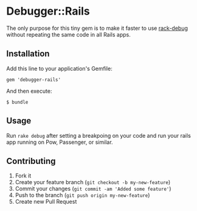 # Debugger::Rails

The only purpose for this tiny gem is to make it faster to use [rack-debug](http://github.com/ddollar/rack-debug) without repeating the same code in all Rails apps.

## Installation

Add this line to your application's Gemfile:

    gem 'debugger-rails'

And then execute:

    $ bundle

## Usage

Run `rake debug` after setting a breakpoing on your code and run your rails app running on Pow, Passenger, or similar.

## Contributing

1. Fork it
2. Create your feature branch (`git checkout -b my-new-feature`)
3. Commit your changes (`git commit -am 'Added some feature'`)
4. Push to the branch (`git push origin my-new-feature`)
5. Create new Pull Request
